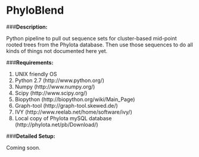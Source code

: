 PhyloBlend
==========

###<strong>Description:</strong>

Python pipeline to pull out sequence sets for cluster-based mid-point rooted trees from the Phylota database. Then use those sequences to do all kinds of things not documented here yet.


###<strong>Requirements:</strong>

<ol>
<li>UNIX friendly OS
<li>Python 2.7 (http://www.python.org/)</li>
<li>Numpy (http://www.numpy.org/)</li>
<li>Scipy (http://www.scipy.org/)</li>
<li>Biopython (http://biopython.org/wiki/Main_Page)</li>
<li>Graph-tool (http://graph-tool.skewed.de/)</li>
<li>IVY (http://www.reelab.net/home/software/ivy/)</li>
<li>Local copy of Phylota mySQL database (http://phylota.net/pb/Download/)</li>
</ol>

###<strong>Detailed Setup:</strong>

Coming soon.
